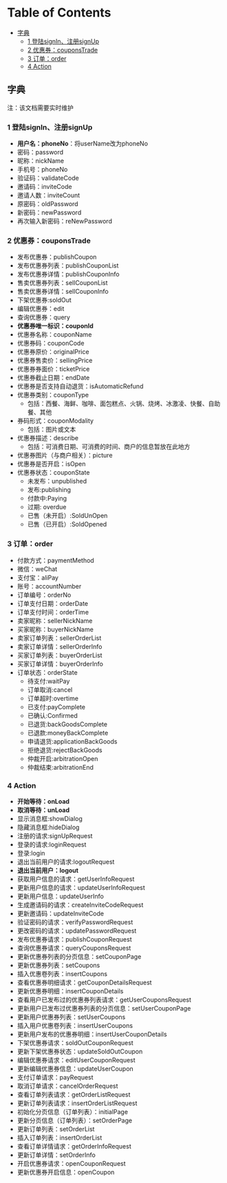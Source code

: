[TOC]:#
# Table of Contents
- [字典](#字典)
    - [1 登陆signIn、注册signUp](#1-登陆signin注册signup)
    - [2 优惠券：couponsTrade](#2-优惠券couponstrade)
    - [3 订单：order](#3-订单order)
    - [4 Action](#4-action)

## 字典

注：该文档需要实时维护

### 1 登陆signIn、注册signUp
- **用户名：phoneNo**：将userName改为phoneNo
- 密码：password
- 昵称：nickName
- 手机号：phoneNo
- 验证码：validateCode
- 邀请码：inviteCode
- 邀请人数：inviteCount
- 原密码：oldPassword
- 新密码：newPassword
- 再次输入新密码：reNewPassword

### 2 优惠券：couponsTrade
- 发布优惠券：publishCoupon
- 发布优惠券列表：publishCouponList
- 发布优惠券详情：publishCouponInfo
- 售卖优惠券列表：sellCouponList
- 售卖优惠券详情：sellCouponInfo
- 下架优惠券:soldOut
- 编辑优惠券：edit
- 查询优惠券：query
- **优惠券唯一标识：couponId**
- 优惠券名称：couponName
- 优惠券码：couponCode
- 优惠券原价：originalPrice
- 优惠券售卖价：sellingPrice
- 优惠券券面价：ticketPrice
- 优惠券截止日期：endDate
- 优惠券是否支持自动退货：isAutomaticRefund
- 优惠券类别：couponType
  - 包括：西餐、海鲜、咖啡、面包糕点、火锅、烧烤、冰激凌、快餐、自助餐、其他
- 券码形式：couponModality
  - 包括：图片或文本
- 优惠券描述：describe
  - 包括：可消费日期、可消费的时间、商户的信息暂放在此地方
- 优惠券图片（与商户相关）：picture
- 优惠券是否开启：isOpen
- 优惠券状态：couponState
  - 未发布：unpublished
  - 发布:publishing
  - 付款中:Paying
  - 过期: overdue
  - 已售（未开启）:SoldUnOpen
  - 已售（已开启）:SoldOpened

### 3 订单：order
- 付款方式：paymentMethod
- 微信：weChat
- 支付宝：aliPay
- 账号：accountNumber
- 订单编号：orderNo
- 订单支付日期：orderDate
- 订单支付时间：orderTime
- 卖家昵称：sellerNickName
- 买家昵称：buyerNickName
- 卖家订单列表：sellerOrderList
- 卖家订单详情：sellerOrderInfo
- 买家订单列表：buyerOrderList
- 买家订单详情：buyerOrderInfo
- 订单状态：orderState
  - 待支付:waitPay
  - 订单取消:cancel
  - 订单超时:overtime
  - 已支付:payComplete
  - 已确认:Confirmed
  - 已退货:backGoodsComplete
  - 已退款:moneyBackComplete
  - 申请退货:applicationBackGoods
  - 拒绝退货:rejectBackGoods
  - 仲裁开启:arbitrationOpen
  - 仲裁结束:arbitrationEnd

### 4 Action
- **开始等待：onLoad**
- **取消等待：unLoad**
- 显示消息框:showDialog
- 隐藏消息框:hideDialog
- 注册的请求:signUpRequest
- 登录的请求:loginRequest
- 登录:login
- 退出当前用户的请求:logoutRequest
- **退出当前用户：logout**
- 获取用户信息的请求：getUserInfoRequest
- 更新用户信息的请求：updateUserInfoRequest
- 更新用户信息：updateUserInfo
- 生成邀请码的请求：createInviteCodeRequest
- 更新邀请码：updateInviteCode
- 验证密码的请求：verifyPasswordRequest
- 更改密码的请求：updatePasswordRequest
- 发布优惠券请求：publishCouponRequest
- 查询优惠券请求：queryCouponsRequest
- 更新优惠券列表的分页信息：setCouponPage
- 更新优惠券列表：setCoupons
- 插入优惠卷列表：insertCoupons
- 查看优惠券明细请求：getCouponDetailsRequest
- 更新优惠券明细：insertCouponDetails
- 查看用户已发布过的优惠券列表请求：getUserCouponsRequest
- 更新用户已发布过优惠券列表的分页信息：setUserCouponPage
- 更新用户优惠券列表：setUserCoupons
- 插入用户优惠卷列表：insertUserCoupons
- 更新用户发布的优惠券明细：insertUserCouponDetails
- 下架优惠券请求：soldOutCouponRequest
- 更新下架优惠券状态：updateSoldOutCoupon
- 编辑优惠券请求：editUserCouponRequest
- 更新编辑优惠券信息：updateUserCoupon
- 支付订单请求：payRequest
- 取消订单请求：cancelOrderRequest
- 查看订单列表请求：getOrderListRequest
- 更新订单列表请求：insertOrderListRequest
- 初始化分页信息（订单列表）：initialPage
- 更新分页信息（订单列表）：setOrderPage
- 更新订单列表：setOrderList
- 插入订单列表：insertOrderList
- 查看订单详情请求：getOrderInfoRequest
- 更新订单详情：setOrderInfo
- 开启优惠券请求：openCouponRequest
- 更新优惠券开启信息：openCoupon
